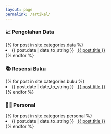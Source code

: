 ```yaml
---
layout: page
permalink: /artikel/
---
```

<h3>📈 Pengolahan Data</h3>
{% for post in site.categories.data %}
 <li><span>{{ post.date | date_to_string }}</span> &nbsp; <a href="{{ post.url }}">{{ post.title }}</a></li>
{% endfor %}

<h3>📚 Resensi Buku</h3>
{% for post in site.categories.buku %}
 <li><span>{{ post.date | date_to_string }}</span> &nbsp; <a href="{{ post.url }}">{{ post.title }}</a></li>
{% endfor %}

<h3>👨‍💻 Personal</h3>
{% for post in site.categories.personal %}
 <li><span>{{ post.date | date_to_string }}</span> &nbsp; <a href="{{ post.url }}">{{ post.title }}</a></li>
{% endfor %}
